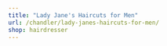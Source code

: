 ```yaml
---
title: "Lady Jane's Haircuts for Men"
url: /chandler/lady-janes-haircuts-for-men/
shop: hairdresser
---
```

